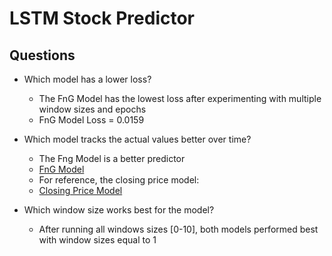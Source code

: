 # LSTM Stock Predictor

## Questions

* Which model has a lower loss?

    * The FnG Model has the lowest loss after experimenting with multiple window sizes and epochs
    * FnG Model Loss = 0.0159

* Which model tracks the actual values better over time?

    * The Fng Model is a better predictor
    * [FnG Model](fng_model.png)
    * For reference, the closing price model:
    * [Closing Price Model](closing_model.png)

* Which window size works best for the model?

    * After running all windows sizes [0-10], both models performed best with window sizes equal to 1

